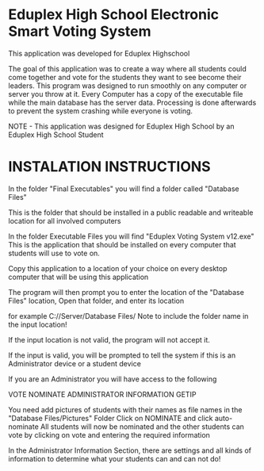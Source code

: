 # Eduplex High School Electronic Smart Voting System
This application was developed for Eduplex Highschool

The goal of this application was to create a way where all students could come together and vote
for the students they want to see become their leaders. 
This program was designed to run smoothly on any computer or server you throw at it.
Every Computer has a copy of the executable file while the main database has the server data. 
Processing is done afterwards to prevent the system crashing while everyone is voting.

NOTE - This application was designed for Eduplex High School by an Eduplex High School Student

# INSTALATION INSTRUCTIONS

In the folder "Final Executables" you will find a folder called "Database Files"

This is the folder that should be installed in a public readable and writeable location for all involved computers

In the folder Executable Files you will find "Eduplex Voting System v12.exe"
This is the application that should be installed on every computer that students will use to vote on.

Copy this application to a location of your choice on every desktop computer that will be using this application

The program will then prompt you to enter the location of the "Database Files" location, Open that folder, and enter its location

for example C://Server/Database Files/
Note to include the folder name in the input location!

If the input location is not valid, the program will not accept it.

If the input is valid, you will be prompted to tell the system if this is an Administrator device or a student device

If you are an Administrator you will have access to the following

VOTE
NOMINATE
ADMINISTRATOR INFORMATION
GETIP

You need add pictures of students with their names as file names in the "Database Files/Pictures" Folder
Click on NOMINATE and click auto-nominate
All students will now be nominated and the other students can vote by clicking on vote and entering the required information

In the Administrator Information Section, there are settings and all kinds of information to determine what your students can and can not do!

